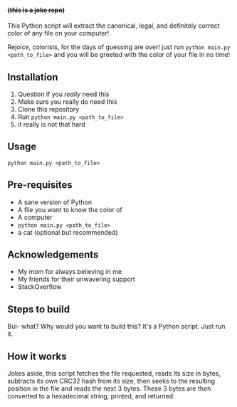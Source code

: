 #### **~~(this is a joke repo)~~**

This Python script will extract the canonical, legal, and definitely correct color of any file on your computer!

Rejoice, colorists, for the days of guessing are over! just run `python main.py <path_to_file>` and you will be greeted with the color of your file in no time!


## Installation
1. Question if you *really* need this
2. Make sure you really do need this
3. Clone this repository
4. Run `python main.py <path_to_file>`
5. it really is not that hard

## Usage
`python main.py <path_to_file>`


## Pre-requisites
- A sane version of Python
- A file you want to know the color of
- A computer
- `python main.py <path_to_file>`
- a cat (optional but recommended)

## Acknowledgements
- My mom for always believing in me
- My friends for their unwavering support
- StackOverflow

## Steps to build
Bui- what? Why would you want to build this? It's a Python script. Just run it.

## How it works
Jokes aside, this script fetches the file requested, reads its size in bytes, subtracts its own CRC32 hash from its size, 
then seeks to the resulting position in the file and reads the next 3 bytes. These 3 bytes are then converted to a hexadecimal string, printed, and returned.
